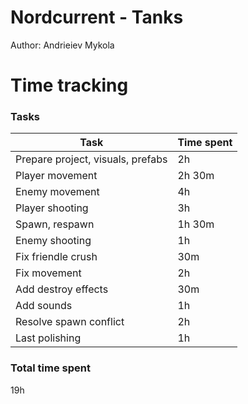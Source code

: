 # Nordcurrent - Tanks

Author: Andrieiev Mykola

# Time tracking

### Tasks

| Task | Time spent |
| --- | --- |
| Prepare project, visuals, prefabs | 2h |
| Player movement | 2h 30m |
| Enemy movement | 4h |
| Player shooting | 3h |
| Spawn, respawn | 1h 30m |
| Enemy shooting | 1h |
| Fix friendle crush | 30m |
| Fix movement | 2h |
| Add destroy effects | 30m |
| Add sounds | 1h |
| Resolve spawn conflict | 2h |
| Last polishing | 1h |

### Total time spent
19h